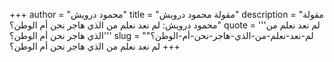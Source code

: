 +++
author = "محمود درويش"
title = "مقولة محمود درويش"
description = "مقولة محمود درويش: لم نعد نعلم من الذي هاجر نحن أم الوطن؟"
quote = '''لم نعد نعلم من الذي هاجر نحن أم الوطن؟''' 
slug = "لم-نعد-نعلم-من-الذي-هاجر-نحن-أم-الوطن؟"
+++
لم نعد نعلم من الذي هاجر نحن أم الوطن؟
